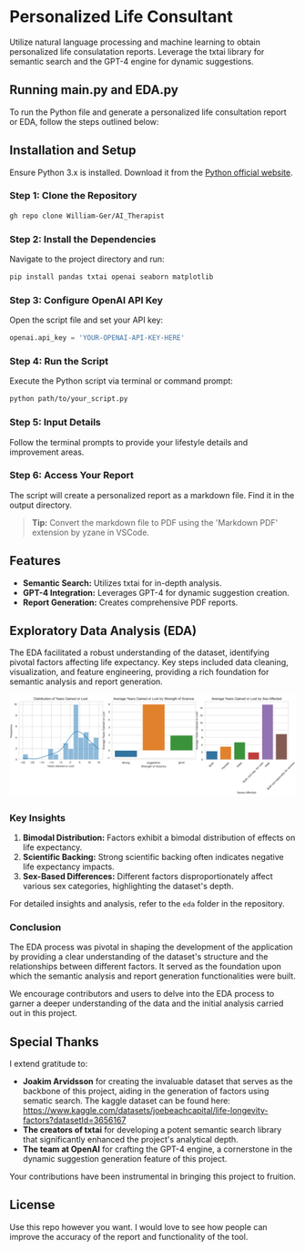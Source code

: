 # Personalized Life Consultant

Utilize natural language processing and machine learning to obtain personalized life consulatation reports. Leverage the txtai library for semantic search and the GPT-4 engine for dynamic suggestions.

## Running main.py and EDA.py

To run the Python file and generate a personalized life consultation report or EDA, follow the steps outlined below:

## Installation and Setup

Ensure Python 3.x is installed. Download it from the [Python official website](https://www.python.org/).

### Step 1: Clone the Repository

```sh
gh repo clone William-Ger/AI_Therapist
```

### Step 2: Install the Dependencies

Navigate to the project directory and run:

```sh
pip install pandas txtai openai seaborn matplotlib
```

### Step 3: Configure OpenAI API Key

Open the script file and set your API key:

```python
openai.api_key = 'YOUR-OPENAI-API-KEY-HERE'
```

### Step 4: Run the Script

Execute the Python script via terminal or command prompt:

```sh
python path/to/your_script.py
```

### Step 5: Input Details

Follow the terminal prompts to provide your lifestyle details and improvement areas.

### Step 6: Access Your Report

The script will create a personalized report as a markdown file. Find it in the output directory.

> **Tip:** Convert the markdown file to PDF using the 'Markdown PDF' extension by yzane in VSCode.

## Features

- **Semantic Search:** Utilizes txtai for in-depth analysis.
- **GPT-4 Integration:** Leverages GPT-4 for dynamic suggestion creation.
- **Report Generation:** Creates comprehensive PDF reports.

## Exploratory Data Analysis (EDA)

The EDA facilitated a robust understanding of the dataset, identifying pivotal factors affecting life expectancy. Key steps included data cleaning, visualization, and feature engineering, providing a rich foundation for semantic analysis and report generation.

![EDA Insights](EDA_Semantic_Therapist.png)

### Key Insights

1. **Bimodal Distribution:** Factors exhibit a bimodal distribution of effects on life expectancy.
2. **Scientific Backing:** Strong scientific backing often indicates negative life expectancy impacts.
3. **Sex-Based Differences:** Different factors disproportionately affect various sex categories, highlighting the dataset's depth.

For detailed insights and analysis, refer to the `eda` folder in the repository.

### Conclusion

The EDA process was pivotal in shaping the development of the application by providing a clear understanding of the dataset's structure and the relationships between different factors. It served as the foundation upon which the semantic analysis and report generation functionalities were built.

We encourage contributors and users to delve into the EDA process to garner a deeper understanding of the data and the initial analysis carried out in this project.

## Special Thanks

I extend gratitude to:

- **Joakim Arvidsson** for creating the invaluable dataset that serves as the backbone of this project, aiding in the generation of factors using sematic search.
The kaggle dataset can be found here: https://www.kaggle.com/datasets/joebeachcapital/life-longevity-factors?datasetId=3656167
- **The creators of txtai** for developing a potent semantic search library that significantly enhanced the project's analytical depth.
- **The team at OpenAI** for crafting the GPT-4 engine, a cornerstone in the dynamic suggestion generation feature of this project.

Your contributions have been instrumental in bringing this project to fruition.

## License
Use this repo however you want. I would love to see how people can improve the accuracy of the report and functionality of the tool.

